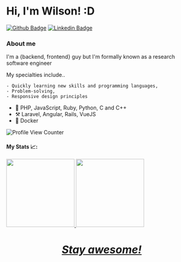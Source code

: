# Hi, I'm Wilson! :D

[![Github Badge](https://img.shields.io/badge/-Github-000?style=flat-square&logo=Github&logoColor=white&link=https://github.com/WilsonRU)](https://github.com/WilsonRU)
[![Linkedin Badge](https://img.shields.io/badge/-LinkedIn-blue?style=flat-square&logo=Linkedin&logoColor=white&link=https://www.linkedin.com/in/wilson-m-bba835141/)](https://www.linkedin.com/in/wilson-m-bba835141/)

### About me
I'm a {backend, frontend} guy but I'm formally known as a research software engineer 

My specialties include..

    - Quickly learning new skills and programming languages,
    - Problem-solving,
    - Responsive design principles

- :scroll: PHP, JavaScript, Ruby, Python, C and C++
- :hammer_and_pick: Laravel, Angular, Rails, VueJS
- :wrench: Docker

![Profile View Counter](https://komarev.com/ghpvc/?username=WilsonRU)

#### My Stats :chart_with_upwards_trend::
<div>
  <a href="https://github.com/wilsonru">
  <img height="180em" src="https://github-readme-stats.vercel.app/api?username=wilsonru&show_icons=true&theme=dark&include_all_commits=true&count_private=true"/> 
  <img height="180em" src="https://github-readme-stats.vercel.app/api/top-langs/?username=wilsonru&layout=compact&langs_count=7&theme=dark"/>
</div>
<h1 align='center'><i>Stay awesome!</i></h1>
